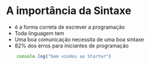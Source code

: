# A importância da Sintaxe

* é a forma correta de escrever a programação
* Toda linguagem tem
* Uma boa comunicação necessita de uma boa sintaxe
* 82% dos erros para iniciantes de programação

```js
    console.log("bem vindos ao Starter")
```